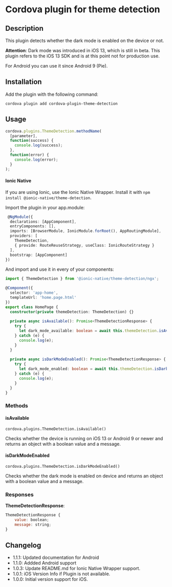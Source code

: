 # Cordova plugin for theme detection

## Description

This plugin detects whether the dark mode is enabled on the device or not.

**Attention**: Dark mode was introduced in iOS 13, which is still in beta.
This plugin refers to the iOS 13 SDK and is at this point not for production use.

For Android you can use it since Android 9 (Pie).

## Installation

Add the plugin with the following command:

`cordova plugin add cordova-plugin-theme-detection`

## Usage

```js
cordova.plugins.ThemeDetection.methodName(
  [parameter],
  function(success) {
    console.log(success);
  },
  function(error) {
    console.log(error);
  }
);
```

#### Ionic Native

If you are using Ionic, use the Ionic Native Wrapper. Install it with `npm install @ionic-native/theme-detection`.

Import the plugin in your app.module:
```ts
 @NgModule({
  declarations: [AppComponent],
  entryComponents: [],
  imports: [BrowserModule, IonicModule.forRoot(), AppRoutingModule],
  providers: [
    ThemeDetection,
    { provide: RouteReuseStrategy, useClass: IonicRouteStrategy }
  ],
  bootstrap: [AppComponent]
})
```

And import and use it in every of your components:
```ts
import { ThemeDetection } from '@ionic-native/theme-detection/ngx';

@Component({
  selector: 'app-home',
  templateUrl: 'home.page.html'
})
export class HomePage {
  constructor(private themeDetection: ThemeDetection) {}
    
  private async isAvailable(): Promise<ThemeDetectionResponse> {
    try {
      let dark_mode_available: boolean = await this.themeDetection.isAvailable();
    } catch (e) {
      console.log(e);
    }
  }
  
  private async isDarkModeEnabled(): Promise<ThemeDetectionResponse> {
    try {
      let dark_mode_enabled: boolean = await this.themeDetection.isDarkModeEnabled();
    } catch (e) {
      console.log(e);
    }
  }
}
```

### Methods

#### isAvailable

`cordova.plugins.ThemeDetection.isAvailable()`

Checks whether the device is running on iOS 13 or Android 9 or newer and returns an object with a boolean value and a message.

#### isDarkModeEnabled

`cordova.plugins.ThemeDetection.isDarkModeEnabled()`

Checks whether the dark mode is enabled on device and returns an object with a boolean value and a message.

### Responses

**ThemeDetectionResponse**:

```js
ThemeDetectionResponse {
    value: boolean;
    message: string;
}
```

## Changelog

- 1.1.1: Updated documentation for Android
- 1.1.0: Addded Android support
- 1.0.3: Update README.md for Ionic Native Wrapper support.
- 1.0.1: iOS Version Info if Plugin is not available.
- 1.0.0: Initial version support for iOS.
